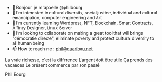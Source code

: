 - 👋 Bonjour, je m'appelle @philbourg
- 👀 I’m interested in cultural diversity, social justice, individual and cultural emancipation, computer engineering and Art 
- 🌱 I’m currently learning Wordpress, NFT, Blockchain, Smart Contracts, Affinty Designer, Linux Server
- 💞️ I’m looking to collaborate on making a great tool that will brings "démocratie directe", eliminate poverty and protect cultural diversity to all human being
- 📫 How to reach me  : phil@quaribou.net

La vraie richesse, c'est la différence
L'argent doit être utile 
Ça prends des vacances
Le présent commence par son passé

Phil Bourg
<!---
philbourg/philbourg is a ✨ special ✨ repository because its `README.md` (this file) appears on your GitHub profile.
You can click the Preview link to take a look at your changes.
--->
